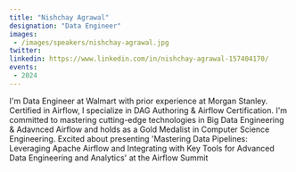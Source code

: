 ```yaml
---
title: "Nishchay Agrawal"
designation: "Data Engineer"
images:
 - /images/speakers/nishchay-agrawal.jpg
twitter: 
linkedin: https://www.linkedin.com/in/nishchay-agrawal-157404170/
events:
 - 2024
---
```


I'm Data Engineer at Walmart with prior experience at Morgan Stanley. Certified in Airflow, I specialize in DAG Authoring & Airflow Certification. I'm committed to mastering cutting-edge technologies in Big Data Engineering & Adavnced Airflow and holds as a Gold Medalist in Computer Science Engineering. Excited about presenting 'Mastering Data Pipelines: Leveraging Apache Airflow and Integrating with Key Tools for Advanced Data Engineering and Analytics' at the Airflow Summit
